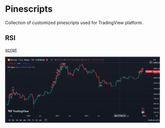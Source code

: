 # Pinescripts

Collection of customized pinescripts used for TradingView platform.

## RSI

[script](scripts/rsi.pine)

![RSI](img/rsi-ob-os.png)


